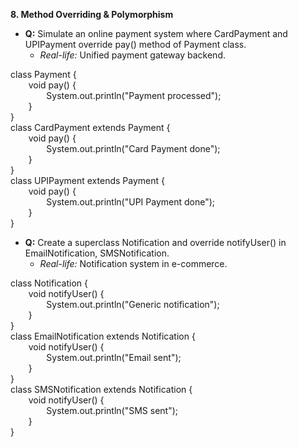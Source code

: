**8. Method Overriding & Polymorphism**

- **Q:** Simulate an online payment system where CardPayment and UPIPayment override pay() method of Payment class.
  - *Real-life:* Unified payment gateway backend.

class Payment {\
`    `void pay() {\
`        `System.out.println("Payment processed");\
`    `}\
}\
class CardPayment extends Payment {\
`    `void pay() {\
`        `System.out.println("Card Payment done");\
`    `}\
}\
class UPIPayment extends Payment {\
`    `void pay() {\
`        `System.out.println("UPI Payment done");\
`    `}\
}
- **Q:** Create a superclass Notification and override notifyUser() in EmailNotification, SMSNotification.
  - *Real-life:* Notification system in e-commerce.

class Notification {\
`    `void notifyUser() {\
`        `System.out.println("Generic notification");\
`    `}\
}\
class EmailNotification extends Notification {\
`    `void notifyUser() {\
`        `System.out.println("Email sent");\
`    `}\
}\
class SMSNotification extends Notification {\
`    `void notifyUser() {\
`        `System.out.println("SMS sent");\
`    `}\
}